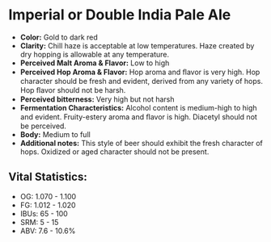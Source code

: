 # Imperial or Double India Pale Ale

- **Color:** Gold to dark red
- **Clarity:** Chill haze is acceptable at low temperatures. Haze created by dry hopping is allowable at any temperature.
- **Perceived Malt Aroma & Flavor:** Low to high
- **Perceived Hop Aroma & Flavor:** Hop aroma and ﬂavor is very high. Hop character should be fresh and evident, derived from any variety of hops. Hop ﬂavor should not be harsh.
- **Perceived bitterness:** Very high but not harsh
- **Fermentation Characteristics:** Alcohol content is medium-high to high and evident. Fruity-estery aroma and ﬂavor is high. Diacetyl should not be perceived.
- **Body:** Medium to full
- **Additional notes:** This style of beer should exhibit the fresh character of hops. Oxidized or aged character should not be present.

## Vital Statistics:

- OG: 1.070 - 1.100
- FG: 1.012 - 1.020
- IBUs: 65 - 100
- SRM: 5 - 15
- ABV: 7.6 - 10.6% 
